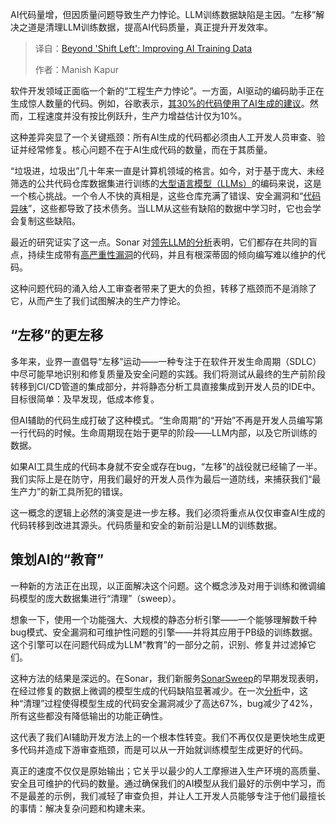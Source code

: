 
<!--
title: 超越“左移”：精进AI训练数据
cover: https://cdn.thenewstack.io/media/2025/10/1227d12b-code123.jpeg
summary: AI代码量增，但因质量问题导致生产力悖论。LLM训练数据缺陷是主因。“左移”解决之道是清理LLM训练数据，提高AI代码质量，真正提升开发效率。
-->

AI代码量增，但因质量问题导致生产力悖论。LLM训练数据缺陷是主因。“左移”解决之道是清理LLM训练数据，提高AI代码质量，真正提升开发效率。

> 译自：[Beyond 'Shift Left': Improving AI Training Data](https://thenewstack.io/beyond-shift-left-improving-ai-training-data/)
> 
> 作者：Manish Kapur

软件开发领域正面临一个新的“工程生产力悖论”。一方面，AI驱动的编码助手正在生成惊人数量的代码。例如，谷歌表示，[其30%的代码使用了AI生成的建议](https://thenewstack.io/ai-has-won-googles-dora-study-shows-universal-dev-adoption/)。然而，工程速度并没有按比例跃升，生产力增益估计仅为10%。

这种差异突显了一个关键瓶颈：所有AI生成的代码都必须由人工开发人员审查、验证并经常修复。核心问题不在于AI生成代码的数量，而在于其质量。

“垃圾进，垃圾出”几十年来一直是计算机领域的格言。如今，对于基于庞大、未经筛选的公共代码仓库数据集进行训练的[大型语言模型（LLMs）](https://roadmap.sh/guides/introduction-to-llms)的编码来说，这是一个核心挑战。一个令人不快的真相是，这些仓库充满了错误、安全漏洞和“[代码异味](https://thenewstack.io/ai-code-generation-6-faqs-for-developers/)”，这些都导致了技术债务。当LLM从这些有缺陷的数据中学习时，它也会学会复制这些缺陷。

最近的研究证实了这一点。Sonar 对[领先LLM的分析](https://www.sonarsource.com/the-coding-personalities-of-leading-llms/)表明，它们都存在共同的盲点，持续生成带有[高严重性漏洞](https://thenewstack.io/gpt-5s-enhanced-reasoning-comes-with-a-steep-hidden-cost/)的代码，并且有根深蒂固的倾向编写难以维护的代码。

这种问题代码的涌入给人工审查者带来了更大的负担，转移了瓶颈而不是消除了它，从而产生了我们试图解决的生产力悖论。

## **“左移”的更左移**

多年来，业界一直倡导“左移”运动——一种专注于在软件开发生命周期（SDLC）中尽可能早地识别和修复质量及安全问题的实践。我们将测试从最终的生产前阶段转移到CI/CD管道的集成部分，并将静态分析工具直接集成到开发人员的IDE中。目标很简单：及早发现，低成本修复。

但AI辅助的代码生成打破了这种模式。“生命周期”的“开始”不再是开发人员编写第一行代码的时候。生命周期现在始于更早的阶段——LLM内部，以及它所训练的数据。

如果AI工具生成的代码本身就不安全或存在bug，“左移”的战役就已经输了一半。我们实际上是在防守，用我们最好的开发人员作为最后一道防线，来捕获我们“最生产力”的新工具所犯的错误。

这一概念的逻辑上必然的演变是进一步左移。我们必须将重点从仅仅审查AI生成的代码转移到改进其源头。代码质量和安全的新前沿是LLM的训练数据。

## **策划AI的“教育”**

一种新的方法正在出现，以正面解决这个问题。这个概念涉及对用于训练和微调编码模型的庞大数据集进行“清理”（sweep）。

想象一下，使用一个功能强大、大规模的静态分析引擎——一个能够理解数千种bug模式、安全漏洞和可维护性问题的引擎——并将其应用于PB级的训练数据。这个引擎可以在问题代码成为LLM“教育”的一部分之前，识别、修复并过滤掉它们。

这种方法的结果是深远的。在Sonar，我们新服务[SonarSweep](https://www.sonarsource.com/products/sonarsweep/)的早期发现表明，在经过修复的数据上微调的模型生成的代码缺陷显著减少。在一次[分析](https://www.sonarsource.com/blog/announcing-sonarsweep-improving-training-data-quality-for-coding-llms/)中，这种“清理”过程使得模型生成的代码安全漏洞减少了高达67%，bug减少了42%，所有这些都没有降低输出的功能正确性。

这代表了我们AI辅助开发方法上的一个根本性转变。我们不再仅仅是更快地生成更多代码并造成下游审查瓶颈，而是可以从一开始就训练模型生成更好的代码。

真正的速度不仅仅是原始输出；它关乎以最少的人工摩擦进入生产环境的高质量、安全且可维护的代码的数量。通过确保我们的AI模型从我们最好的示例中学习，而不是最差的示例，我们减轻了审查负担，并让人工开发人员能够专注于他们最擅长的事情：解决复杂问题和构建未来。